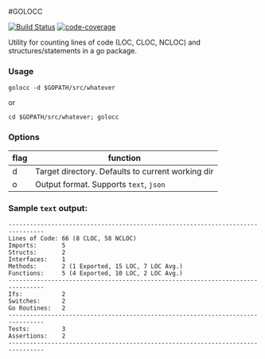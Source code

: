 #GOLOCC

[![Build Status](https://travis-ci.org/warmans/golocc.svg)](https://travis-ci.org/warmans/golocc) [![code-coverage](http://gocover.io/_badge/github.com/warmans/golocc)](http://gocover.io/github.com/warmans/golocc)

Utility for counting lines of code (LOC, CLOC, NCLOC) and structures/statements in a go package.

### Usage
`golocc -d $GOPATH/src/whatever`

or

`cd $GOPATH/src/whatever; golocc`


### Options

| flag | function                                           |
|------|----------------------------------------------------|
| d    | Target directory. Defaults to current working dir  |
| o    | Output format. Supports `text`, `json`             |


### Sample `text` output:

```
--------------------------------------------------------------------------------
Lines of Code: 66 (8 CLOC, 58 NCLOC)
Imports:       5
Structs:       2
Interfaces:    1
Methods:       2 (1 Exported, 15 LOC, 7 LOC Avg.)
Functions:     5 (4 Exported, 10 LOC, 2 LOC Avg.)
--------------------------------------------------------------------------------
Ifs:           2
Switches:      2
Go Routines:   2
--------------------------------------------------------------------------------
Tests:         3
Assertions:    2
--------------------------------------------------------------------------------

```
